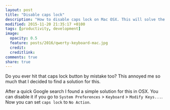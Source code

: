 ```yaml
---
layout: post
title: "Disable caps lock"
description: "How to disable caps lock on Mac OSX. This will solve the problem of by mistake hitting the caps lock button."
modified: 2015-11-20 21:35:17 +0100
tags: [productivity, development]
image:
  opacity: 0.5
  feature: posts/2016/qwerty-keyboard-mac.jpg
  credit:
  creditlink:
comments: true
share: true
---
```

Do you ever hit that caps lock button by mistake too? This annoyed me so much that I decided to find a solution for this.


After a quick Google search I found a simple solution for this in OSX. You can disable it if you go to `System Preferences` > `Keyboard` > `Modify Keys...`. Now you can set `caps lock` to `No Action`.
